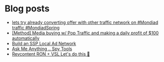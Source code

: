 # Blog posts
<!-- BLOG-POST-LIST:START -->
- [lets try already converting offer with other traffic network on #Mondiad traffic #MondiadSpring](https://afflift.com/f/threads/lets-try-already-converting-offer-with-other-traffic-network-on-mondiad-traffic-mondiadspring.10474/)
- [[Method] Media buying w/ Pop Traffic and making a daily profit of $100 automatically](https://afflift.com/f/threads/method-media-buying-w-pop-traffic-and-making-a-daily-profit-of-100-automatically.10486/)
- [Build an SSP Local Ad Network](https://afflift.com/f/threads/build-an-ssp-local-ad-network.10166/)
- [Ask Me Anything .. Spy Tools](https://afflift.com/f/threads/ask-me-anything-spy-tools.9343/)
- [Revcontent RON + VSL Let&#39;s do this 🚀](https://afflift.com/f/threads/revcontent-ron-vsl-lets-do-this-%F0%9F%9A%80.9662/)
<!-- BLOG-POST-LIST:END -->
